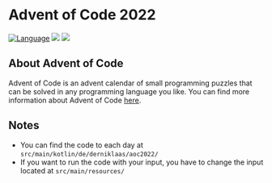 # Advent of Code 2022

[![Language](https://img.shields.io/badge/Language-Kotlin-purple)](https://kotlinlang.org/)
![](https://img.shields.io/badge/stars%20⭐-34-yellow)
![](https://img.shields.io/badge/days%20completed-17-red)

## About Advent of Code
Advent of Code is an advent calendar of small programming puzzles that can be solved in any programming language you like. You can find more information about Advent of Code [here](https://adventofcode.com/2022/about).


## Notes
- You can find the code to each day at ``src/main/kotlin/de/derniklaas/aoc2022/``
- If you want to run the code with your input, you have to change the input located at ``src/main/resources/``
